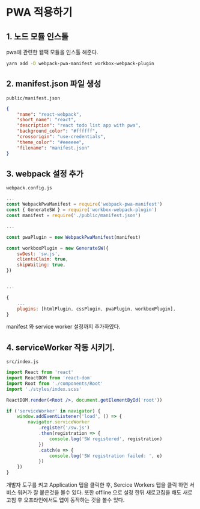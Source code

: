 # PWA 적용하기

## 1. 노드 모듈 인스톨

pwa에 관련한 웹팩 모듈을 인스톨 해준다.

```bash
yarn add -D webpack-pwa-manifest workbox-webpack-plugin
```

## 2. manifest.json 파일 생성

`public/manifest.json`

```json
{
    "name": "react-webpack",
    "short_name": "react",
    "description": "react todo list app with pwa",
    "background_color": "#ffffff",
    "crossorigin": "use-credentials",
    "theme_color": "#eeeeee",
    "filename": "manifest.json"
}
```

## 3. webpack 설정 추가

`webpack.config.js`

```js
...
const WebpackPwaManifest = require('webpack-pwa-manifest')
const { GenerateSW } = require('workbox-webpack-plugin')
const manifest = require('./public/manifest.json')

...

const pwaPlugin = new WebpackPwaManifest(manifest)

const workboxPlugin = new GenerateSW({
    swDest: 'sw.js',
    clientsClaim: true,
    skipWaiting: true,
})


...

{
    ...
    plugins: [htmlPlugin, cssPlugin, pwaPlugin, workboxPlugin],
}
```

manifest 와 service worker 설정까지 추가하였다.

## 4. serviceWorker 작동 시키기.

`src/index.js`

```jsx
import React from 'react'
import ReactDOM from 'react-dom'
import Root from './components/Root'
import './styles/index.scss'

ReactDOM.render(<Root />, document.getElementById('root'))

if ('serviceWorker' in navigator) {
    window.addEventListener('load', () => {
        navigator.serviceWorker
            .register('/sw.js')
            .then(registration => {
                console.log('SW registered', registration)
            })
            .catch(e => {
                console.log('SW registration failed: ', e)
            })
    })
}
```

개발자 도구를 켜고 Application 탭을 클릭한 후, Sercice Workers 탭을 클릭 하면 서비스 워커가 잘 붙은것을 볼수 있다.
또한 offline 으로 설정 한뒤 새로고침을 해도 새로고침 후 오프라인에서도 앱이 동작하는 것을 볼수 있다.
